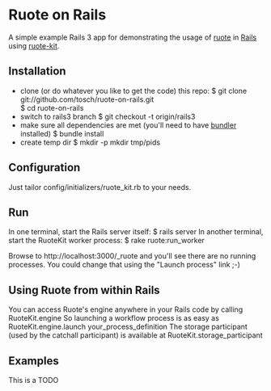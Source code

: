 Ruote on Rails
==============

A simple example Rails 3 app for demonstrating the usage of
[ruote](http://ruote.rubyforge.org) in [Rails](http://rubyonrails.org) using
[ruote-kit](http://github.com/kennethkalmer/ruote-kit).


Installation
------------

*   clone (or do whatever you like to get the code) this repo:
        $ git clone git://github.com/tosch/ruote-on-rails.git  
        $ cd ruote-on-rails
*   switch to rails3 branch
        $ git checkout -t origin/rails3
*   make sure all dependencies are met (you'll need to have
    [bundler](http://rubybundler.com) installed)
        $ bundle install
*   create temp dir
        $ mkdir -p mkdir tmp/pids


Configuration
-------------

Just tailor config/initializers/ruote_kit.rb to your needs.


Run
---

In one terminal, start the Rails server itself:
    $ rails server
In another terminal, start the RuoteKit worker process:
    $ rake ruote:run_worker

Browse to http://localhost:3000/_ruote and you'll see there are no running
processes. You could change that using the "Launch process" link ;-)


Using Ruote from within Rails
-----------------------------

You can access Ruote's engine anywhere in your Rails code by calling
    RuoteKit.engine
So launching a workflow process is as easy as
    RuoteKit.engine.launch your_process_definition
The storage participant (used by the catchall participant) is available at
    RuoteKit.storage_participant


Examples
--------

This is a TODO